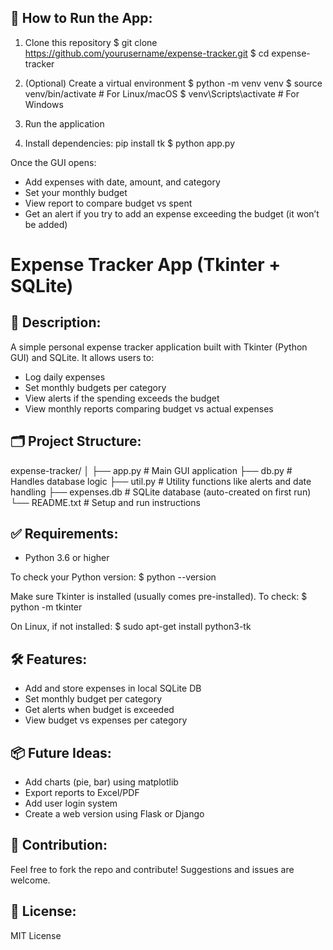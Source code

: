 🚀 How to Run the App:
----------------------
1. Clone this repository
$ git clone https://github.com/yourusername/expense-tracker.git
$ cd expense-tracker

2. (Optional) Create a virtual environment
$ python -m venv venv
$ source venv/bin/activate        # For Linux/macOS
$ venv\\Scripts\\activate         # For Windows

3. Run the application

1. Install dependencies:
   pip install tk
$ python app.py

Once the GUI opens:
- Add expenses with date, amount, and category
- Set your monthly budget
- View report to compare budget vs spent
- Get an alert if you try to add an expense exceeding the budget (it won’t be added)


Expense Tracker App (Tkinter + SQLite)
======================================

💸 Description:
---------------
A simple personal expense tracker application built with Tkinter (Python GUI) and SQLite. It allows users to:
- Log daily expenses
- Set monthly budgets per category
- View alerts if the spending exceeds the budget
- View monthly reports comparing budget vs actual expenses

🗂️ Project Structure:
---------------------
expense-tracker/
│
├── app.py          # Main GUI application
├── db.py           # Handles database logic
├── util.py         # Utility functions like alerts and date handling
├── expenses.db     # SQLite database (auto-created on first run)
└── README.txt      # Setup and run instructions

✅ Requirements:
----------------
- Python 3.6 or higher

To check your Python version:
$ python --version

Make sure Tkinter is installed (usually comes pre-installed).
To check:
$ python -m tkinter

On Linux, if not installed:
$ sudo apt-get install python3-tk


🛠 Features:
------------
- Add and store expenses in local SQLite DB
- Set monthly budget per category
- Get alerts when budget is exceeded
- View budget vs expenses per category

📦 Future Ideas:
----------------
- Add charts (pie, bar) using matplotlib
- Export reports to Excel/PDF
- Add user login system
- Create a web version using Flask or Django

🤝 Contribution:
----------------
Feel free to fork the repo and contribute! Suggestions and issues are welcome.

📄 License:
-----------
MIT License
